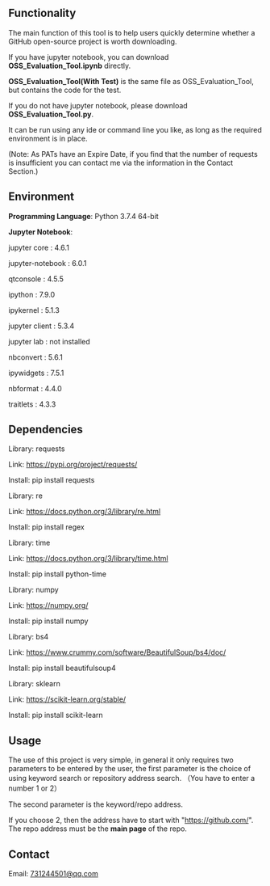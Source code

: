 ## Functionality

The main function of this tool is to help users quickly determine whether a GitHub open-source project is worth downloading.

If you have jupyter notebook, you can download **OSS_Evaluation_Tool.ipynb** directly.

**OSS_Evaluation_Tool(With Test)** is the same file as OSS_Evaluation_Tool, but contains the code for the test.

If you do not have jupyter notebook, please download **OSS_Evaluation_Tool.py**. 

It can be run using any ide or command line you like, as long as the required environment is in place.

(Note: As PATs have an Expire Date, if you find that the number of requests is insufficient you can contact me via the information in the Contact Section.)

## Environment

**Programming Language**: Python 3.7.4 64-bit

**Jupyter Notebook**:

jupyter core     : 4.6.1

jupyter-notebook : 6.0.1

qtconsole        : 4.5.5

ipython          : 7.9.0

ipykernel        : 5.1.3

jupyter client   : 5.3.4

jupyter lab      : not installed

nbconvert        : 5.6.1

ipywidgets       : 7.5.1

nbformat         : 4.4.0

traitlets        : 4.3.3

## Dependencies

Library: requests

Link: https://pypi.org/project/requests/

Install: pip install requests



Library: re

Link: https://docs.python.org/3/library/re.html

Install: pip install regex



Library: time

Link: https://docs.python.org/3/library/time.html

Install: pip install python-time



Library: numpy 

Link: https://numpy.org/

Install: pip install numpy



Library: bs4 

Link: https://www.crummy.com/software/BeautifulSoup/bs4/doc/

Install: pip install beautifulsoup4



Library: sklearn 

Link: https://scikit-learn.org/stable/

Install: pip install scikit-learn



## Usage

The use of this project is very simple, in general it only requires two parameters to be entered by the user, the first parameter is the choice of using keyword search or repository address search. （You have to enter a number 1 or 2）


The second parameter is the keyword/repo address.


If you choose 2, then the address have to start with "https://github.com/". The repo address must be the **main page** of the repo.



## Contact

Email: 731244501@qq.com
